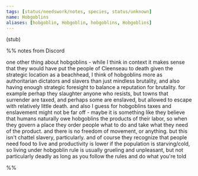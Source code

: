 ```yaml
---
tags: [status/needswork/notes, species, status/unknown]
name: Hobgoblins
aliases: [hobgoblin, Hobgoblin, hobgoblins, Hobgoblins]
---
```

(stub)

%% notes from Discord

one other thing about hobgoblins - while I think in context it makes sense that they would have put the people of Cleenseau to death given the strategic location as a beachhead, I think of hobgoblins more as authoritarian dictators and slavers than just mindless brutality, and also having enough strategic foresight to balance a reputation for brutality. for example perhap they slaughter anyone who resists, but towns that surrender are taxed, and perhaps some are enslaved, but allowed to escape with relatively little death. and also I guess for hobgoblins taxes and enslavement might not be far off - maybe it is something like they believe that humans naturally owe hobgoblins the products of their labor, so when they govern a place they order people what to do and take what they need of the product. and there is no freedom of movement, or anything. but this isn't chattel slavery, particularly. and of course they recognize that people need food to live and productivity is lower if the population is starving/cold, so living under hobgoblin rule is usually grueling and unpleasant, but not particularly deadly as long as you follow the rules and do what you're told

%%






